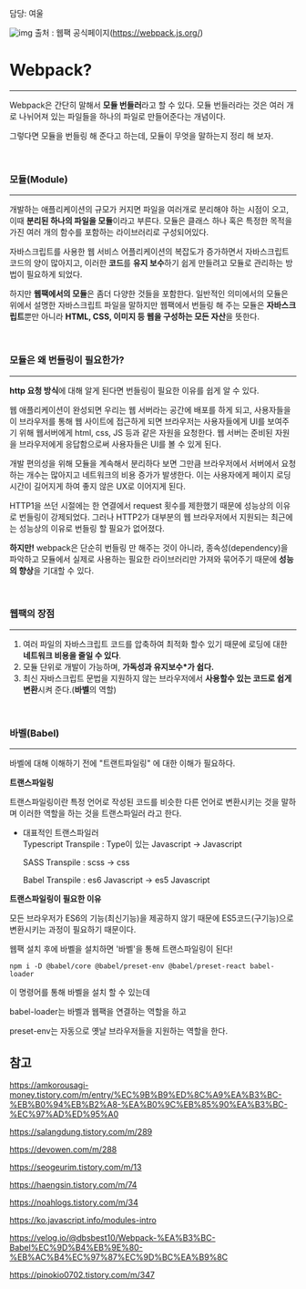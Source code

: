 담당: 여울

![img](https://img1.daumcdn.net/thumb/R1280x0/?scode=mtistory2&fname=https%3A%2F%2Fk.kakaocdn.net%2Fdn%2FoTvtL%2FbtrjxdzMiND%2FEhKLhloNH3HyfnTe1z3oZK%2Fimg.png)
출처 : 웹팩 공식페이지(https://webpack.js.org/)

# Webpack?
---
Webpack은 간단히 말해서 **모듈 번들러**라고 할 수 있다. 
모듈 번들러라는 것은 여러 개로 나뉘어져 있는 파일들을 하나의 파일로 만들어준다는 개념이다. 

그렇다면 모듈을 번들링 해 준다고 하는데, 모듈이 무엇을 말하는지 정리 해 보자.

<br>

### 모듈(Module)
---
개발하는 애플리케이션의 규모가 커지면 파일을 여러개로 분리해야 하는 시점이 오고, 
이때 **분리된 하나의 파일을 모듈**이라고 부른다. 
모듈은 클래스 하나 혹은 특정한 목적을 가진 여러 개의 함수를 포함하는 라이브러리로 구성되어있다. 

자바스크립트를 사용한 웹 서비스 어플리케이션의 복잡도가 증가하면서 자바스크립트 코드의 양이 많아지고, 
이러한 **코드**를 **유지 보수**하기 쉽게 만들려고 모듈로 관리하는 방법이 필요하게 되었다.

하지만 **웹팩에서의 모듈**은 좀더 다양한 것들을 포함한다.
일반적인 의미에서의 모듈은 위에서 설명한 자바스크립트 파일을 말하지만
웹팩에서 번들링 해 주는 모듈은 **자바스크립트**뿐만 아니라 **HTML, CSS, 이미지 등 웹을 구성하는 모든 자산**을 뜻한다. 

<br>

### 모듈은 왜 번들링이 필요한가?
---
**http 요청 방식**에 대해 알게 된다면 번들링이 필요한 이유를 쉽게 알 수 있다.

웹 애플리케이션이 완성되면 우리는 웹 서버라는 공간에 배포를 하게 되고, 
사용자들을 이 브라우저를 통해 웹 사이트에 접근하게 되면 브라우저는 사용자들에게 UI를 보여주기 위해 
웹서버에게 html, css, JS 등과 같은 자원을 요청한다. 
웹 서버는 준비된 자원을 브라우저에게 응답함으로써 사용자들은 UI를 볼 수 있게 된다.

개발 편의성을 위해 모듈을 계속해서 분리하다 보면 그만큼 브라우저에서 서버에서 요청하는 개수는 많아지고 네트워크의 비용 증가가 발생한다. 
이는 사용자에게 페이지 로딩 시간이 길어지게 하여 좋지 않은 UX로 이어지게 된다. 

HTTP1을 쓰던 시절에는 한 연결에서 request 횟수를 제한했기 때문에 성능상의 이유로 번들링이 강제되었다. 
그러나 HTTP2가 대부분의 웹 브라우저에서 지원되는 최근에는 성능상의 이유로 번들링 할 필요가 없어졌다. 

**하지만!** webpack은 단순히 번들링 만 해주는 것이 아니라, 
종속성(dependency)을 파악하고 모듈에서 실제로 사용하는 필요한 라이브러리만 가져와 묶어주기 때문에 **성능의 향상**을 기대할 수 있다.

<br>

### 웹팩의 장점 
---
1. 여러 파일의 자바스크립트 코드를 압축하여 최적화 할수 있기 때문에 로딩에 대한 **네트워크 비용을 줄일 수 있다**. 
2. 모듈 단위로 개발이 가능하며, **가독성과 유지보수*가 쉽다.** 
3. 최신 자바스크립트 문법을 지원하지 않는 브라우저에서 **사용할수 있는 코드로 쉽게 변환**시켜 준다.(**바벨**의 역할)

<br>

### 바벨(Babel)
---
바벨에 대해 이해하기 전에 "트랜트파일링" 에 대한 이해가 필요하다.

**트랜스파일링**

트랜스파일링이란 특정 언어로 작성된 코드를 비슷한 다른 언어로 변환시키는 것을 말하며 이러한 역할을 하는 것을 트랜스파일러 라고 한다.
- 대표적인 트랜스파일러<br>
    Typescript Transpile : Type이 있는 Javascript -> Javascript

    SASS Transpile : scss -> css

    Babel Transpile : es6 Javascript -> es5 Javascript


**트랜스파일링이 필요한 이유**

모든 브라우저가 ES6의 기능(최신기능)을 제공하지 않기 때문에 ES5코드(구기능)으로 변환시키는 과정이 필요하기 때문이다.


웹팩 설치 후에 바벨을 설치하면 '바벨'을 통해 트랜스파일링이 된다!
```
npm i -D @babel/core @babel/preset-env @babel/preset-react babel-loader
```
이 명령어를 통해 바벨을 설치 할 수 있는데

babel-loader는 바벨과 웹팩을 연결하는 역할을 하고

preset-env는 자동으로 옛날 브라우저들을 지원하는 역할을 한다.


참고
---
https://amkorousagi-money.tistory.com/m/entry/%EC%9B%B9%ED%8C%A9%EA%B3%BC-%EB%B0%94%EB%B2%A8-%EA%B0%9C%EB%85%90%EA%B3%BC-%EC%97%AD%ED%95%A0

https://salangdung.tistory.com/m/289

https://devowen.com/m/288

https://seogeurim.tistory.com/m/13

https://haengsin.tistory.com/m/74

https://noahlogs.tistory.com/m/34

https://ko.javascript.info/modules-intro

https://velog.io/@dbsbest10/Webpack-%EA%B3%BC-Babel%EC%9D%B4%EB%9E%80-%EB%AC%B4%EC%97%87%EC%9D%BC%EA%B9%8C

https://pinokio0702.tistory.com/m/347

